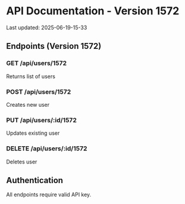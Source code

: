# API Documentation - Version 1572
Last updated: 2025-06-19-15-33

## Endpoints (Version 1572)

### GET /api/users/1572
Returns list of users

### POST /api/users/1572
Creates new user

### PUT /api/users/:id/1572
Updates existing user

### DELETE /api/users/:id/1572
Deletes user

## Authentication
All endpoints require valid API key.
